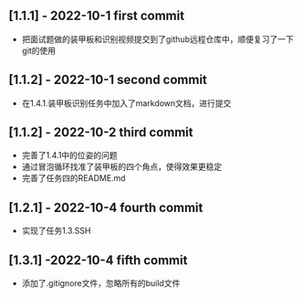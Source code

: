 ## [1.1.1] - 2022-10-1 first commit

* 把面试题做的装甲板和识别视频提交到了github远程仓库中，顺便复习了一下git的使用

## [1.1.2] - 2022-10-1 second commit

* 在1.4.1.装甲板识别任务中加入了markdown文档，进行提交

## [1.1.2] - 2022-10-2 third commit

* 完善了1.4.1中的位姿的问题
* 通过冒泡循环找准了装甲板的四个角点，使得效果更稳定
* 完善了任务四的README.md

## [1.2.1] - 2022-10-4 fourth commit

* 实现了任务1.3.SSH

## [1.3.1] -2022-10-4 fifth commit

* 添加了.gitignore文件，忽略所有的build文件
